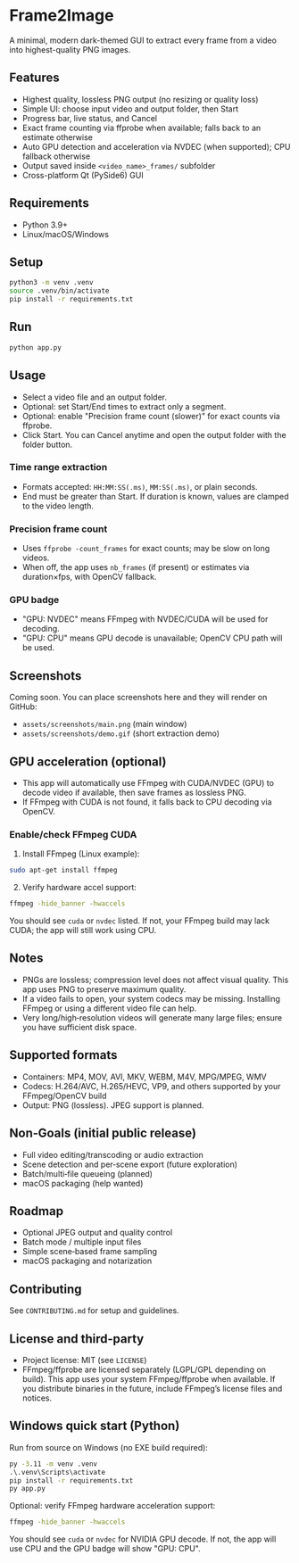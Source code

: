 # Frame2Image

A minimal, modern dark-themed GUI to extract every frame from a video into highest-quality PNG images.

## Features
- Highest quality, lossless PNG output (no resizing or quality loss)
- Simple UI: choose input video and output folder, then Start
- Progress bar, live status, and Cancel
- Exact frame counting via ffprobe when available; falls back to an estimate otherwise
- Auto GPU detection and acceleration via NVDEC (when supported); CPU fallback otherwise
- Output saved inside `<video_name>_frames/` subfolder
- Cross-platform Qt (PySide6) GUI

## Requirements
- Python 3.9+
- Linux/macOS/Windows

## Setup
```bash
python3 -m venv .venv
source .venv/bin/activate
pip install -r requirements.txt
```

## Run
```bash
python app.py
```

## Usage
- Select a video file and an output folder.
- Optional: set Start/End times to extract only a segment.
- Optional: enable "Precision frame count (slower)" for exact counts via ffprobe.
- Click Start. You can Cancel anytime and open the output folder with the folder button.

### Time range extraction
- Formats accepted: `HH:MM:SS(.ms)`, `MM:SS(.ms)`, or plain seconds.
- End must be greater than Start. If duration is known, values are clamped to the video length.

### Precision frame count
- Uses `ffprobe -count_frames` for exact counts; may be slow on long videos.
- When off, the app uses `nb_frames` (if present) or estimates via duration×fps, with OpenCV fallback.

### GPU badge
- "GPU: NVDEC" means FFmpeg with NVDEC/CUDA will be used for decoding.
- "GPU: CPU" means GPU decode is unavailable; OpenCV CPU path will be used.

## Screenshots
Coming soon. You can place screenshots here and they will render on GitHub:

- `assets/screenshots/main.png` (main window)
- `assets/screenshots/demo.gif` (short extraction demo)

## GPU acceleration (optional)
- This app will automatically use FFmpeg with CUDA/NVDEC (GPU) to decode video if available, then save frames as lossless PNG.
- If FFmpeg with CUDA is not found, it falls back to CPU decoding via OpenCV.

### Enable/check FFmpeg CUDA
1) Install FFmpeg (Linux example):
```bash
sudo apt-get install ffmpeg
```
2) Verify hardware accel support:
```bash
ffmpeg -hide_banner -hwaccels
```
You should see `cuda` or `nvdec` listed. If not, your FFmpeg build may lack CUDA; the app will still work using CPU.

## Notes
- PNGs are lossless; compression level does not affect visual quality. This app uses PNG to preserve maximum quality.
- If a video fails to open, your system codecs may be missing. Installing FFmpeg or using a different video file can help.
- Very long/high‑resolution videos will generate many large files; ensure you have sufficient disk space.

## Supported formats
- Containers: MP4, MOV, AVI, MKV, WEBM, M4V, MPG/MPEG, WMV
- Codecs: H.264/AVC, H.265/HEVC, VP9, and others supported by your FFmpeg/OpenCV build
- Output: PNG (lossless). JPEG support is planned.

## Non‑Goals (initial public release)
- Full video editing/transcoding or audio extraction
- Scene detection and per‑scene export (future exploration)
- Batch/multi‑file queueing (planned)
- macOS packaging (help wanted)

## Roadmap
- Optional JPEG output and quality control
- Batch mode / multiple input files
- Simple scene‑based frame sampling
- macOS packaging and notarization

## Contributing
See `CONTRIBUTING.md` for setup and guidelines.

## License and third‑party
- Project license: MIT (see `LICENSE`)
- FFmpeg/ffprobe are licensed separately (LGPL/GPL depending on build). This app uses your system FFmpeg/ffprobe when available. If you distribute binaries in the future, include FFmpeg’s license files and notices.

## Windows quick start (Python)

Run from source on Windows (no EXE build required):

```bat
py -3.11 -m venv .venv
.\.venv\Scripts\activate
pip install -r requirements.txt
py app.py
```

Optional: verify FFmpeg hardware acceleration support:

```bat
ffmpeg -hide_banner -hwaccels
```
You should see `cuda` or `nvdec` for NVIDIA GPU decode. If not, the app will use CPU and the GPU badge will show "GPU: CPU".
